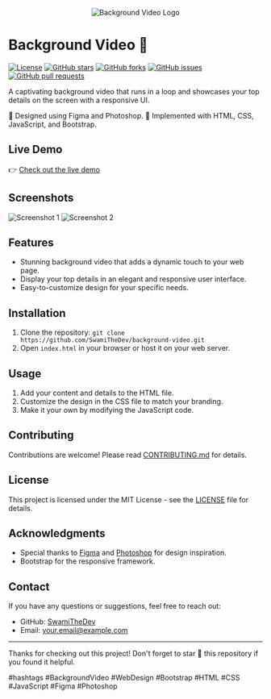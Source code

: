 <p align="center">
  <img src="https://your-image-url.com" alt="Background Video Logo">
</p>

# Background Video 🎥

[![License](https://img.shields.io/badge/License-MIT-blue.svg)](https://github.com/SwamiTheDev/background-video/blob/main/LICENSE)
[![GitHub stars](https://img.shields.io/github/stars/SwamiTheDev/background-video.svg?style=social)](https://github.com/SwamiTheDev/background-video/stargazers)
[![GitHub forks](https://img.shields.io/github/forks/SwamiTheDev/background-video.svg?style=social)](https://github.com/SwamiTheDev/background-video/network)
[![GitHub issues](https://img.shields.io/github/issues/SwamiTheDev/background-video.svg)](https://github.com/SwamiTheDev/background-video/issues)
[![GitHub pull requests](https://img.shields.io/github/issues-pr/SwamiTheDev/background-video.svg)](https://github.com/SwamiTheDev/background-video/pulls)

A captivating background video that runs in a loop and showcases your top details on the screen with a responsive UI.

🎨 Designed using Figma and Photoshop.
🚀 Implemented with HTML, CSS, JavaScript, and Bootstrap.

## Live Demo
👉 [Check out the live demo](https://livebackground-swamithedev.vercel.app/)

## Screenshots
![Screenshot 1](https://your-screenshot-url.com)
![Screenshot 2](https://your-screenshot-url.com)

## Features
- Stunning background video that adds a dynamic touch to your web page.
- Display your top details in an elegant and responsive user interface.
- Easy-to-customize design for your specific needs.

## Installation
1. Clone the repository: `git clone https://github.com/SwamiTheDev/background-video.git`
2. Open `index.html` in your browser or host it on your web server.

## Usage
1. Add your content and details to the HTML file.
2. Customize the design in the CSS file to match your branding.
3. Make it your own by modifying the JavaScript code.

## Contributing
Contributions are welcome! Please read [CONTRIBUTING.md](CONTRIBUTING.md) for details.

## License
This project is licensed under the MIT License - see the [LICENSE](LICENSE) file for details.

## Acknowledgments
- Special thanks to [Figma](https://www.figma.com/) and [Photoshop](https://www.adobe.com/products/photoshop.html) for design inspiration.
- Bootstrap for the responsive framework.

## Contact
If you have any questions or suggestions, feel free to reach out:
- GitHub: [SwamiTheDev](https://github.com/SwamiTheDev)
- Email: your.email@example.com

---

Thanks for checking out this project! Don't forget to star 🌟 this repository if you found it helpful.

#hashtags #BackgroundVideo #WebDesign #Bootstrap #HTML #CSS #JavaScript #Figma #Photoshop
